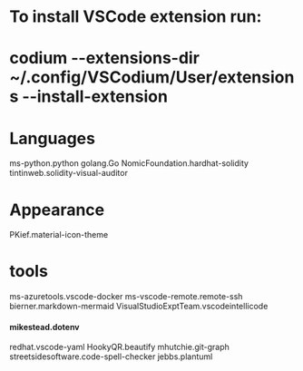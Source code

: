 
# To install VSCode extension run:
# codium --extensions-dir ~/.config/VSCodium/User/extensions --install-extension <extension-id>

# Languages
ms-python.python
golang.Go
NomicFoundation.hardhat-solidity
tintinweb.solidity-visual-auditor

# Appearance
PKief.material-icon-theme

# tools
ms-azuretools.vscode-docker
ms-vscode-remote.remote-ssh
bierner.markdown-mermaid
VisualStudioExptTeam.vscodeintellicode
#### mikestead.dotenv
redhat.vscode-yaml
HookyQR.beautify
mhutchie.git-graph
streetsidesoftware.code-spell-checker
jebbs.plantuml
